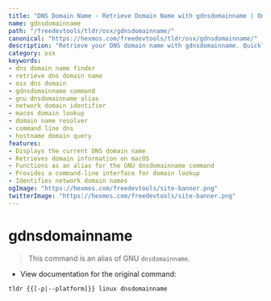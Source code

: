 ```yaml
---
title: "DNS Domain Name - Retrieve Domain Name with gdnsdomainname | Online Free DevTools by Hexmos"
name: gdnsdomainname
path: "/freedevtools/tldr/osx/gdnsdomainname/"
canonical: "https://hexmos.com/freedevtools/tldr/osx/gdnsdomainname/"
description: "Retrieve your DNS domain name with gdnsdomainname. Quickly identify your network's domain information using this command alias. Free online tool, no registration required."
category: osx
keywords:
- dns domain name finder
- retrieve dns domain name
- osx dns domain
- gdnsdomainname command
- gnu dnsdomainname alias
- network domain identifier
- macos domain lookup
- domain name resolver
- command line dns
- hostname domain query
features:
- Displays the current DNS domain name
- Retrieves domain information on macOS
- Functions as an alias for the GNU dnsdomainname command
- Provides a command-line interface for domain lookup
- Identifies network domain names
ogImage: "https://hexmos.com/freedevtools/site-banner.png"
twitterImage: "https://hexmos.com/freedevtools/site-banner.png"
---
```


# gdnsdomainname

> This command is an alias of GNU `dnsdomainname`.

- View documentation for the original command:

`tldr {{[-p|--platform]}} linux dnsdomainname`
